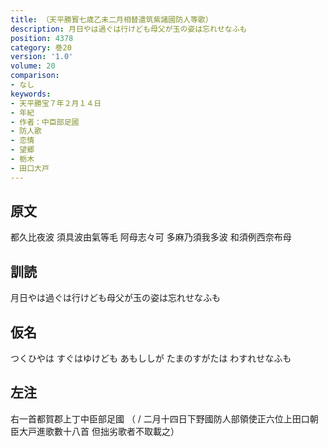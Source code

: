 ```yaml
---
title: （天平勝寳七歳乙未二月相替遣筑紫諸國防人等歌）
description: 月日やは過ぐは行けども母父が玉の姿は忘れせなふも
position: 4378
category: 巻20
version: '1.0'
volume: 20
comparison:
- なし
keywords:
- 天平勝宝７年２月１４日
- 年紀
- 作者：中臣部足國
- 防人歌
- 恋情
- 望郷
- 栃木
- 田口大戸
---
```


## 原文

都久比夜波 須具波由氣等毛 阿母志々可 多麻乃須我多波 和須例西奈布母

## 訓読

月日やは過ぐは行けども母父が玉の姿は忘れせなふも

## 仮名

つくひやは すぐはゆけども あもししが たまのすがたは わすれせなふも

## 左注

右一首都賀郡上丁中臣部足國 （ / 二月十四日下野國防人部領使正六位上田口朝臣大戸進歌數十八首 但拙劣歌者不取載之）
